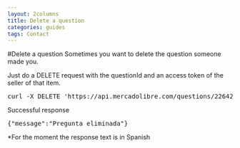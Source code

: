 ```yaml
---
layout: 2columns
title: Delete a question
categories: guides
tags: Contact
---
```


#Delete a question
Sometimes you want to delete the question someone made you.

Just do a DELETE request with the questionId and an access token of the seller of that item.

<pre class="terminal">
curl -X DELETE 'https://api.mercadolibre.com/questions/2264284172?access_token=$ACCESS_TOKEN'
</pre>

Successful response
<pre class="terminal">
{"message":"Pregunta eliminada"}
</pre>

\*For the moment the response text is in Spanish


